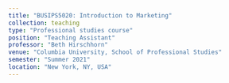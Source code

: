```yaml
---
title: "BUSIPS5020: Introduction to Marketing"
collection: teaching
type: "Professional studies course"
position: "Teaching Assistant"
professor: "Beth Hirschhorn"
venue: "Columbia University, School of Professional Studies"
semester: "Summer 2021"
location: "New York, NY, USA"
---
```

